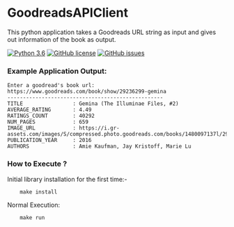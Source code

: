 # GoodreadsAPIClient

This python application takes a Goodreads URL string as input and gives out information of the book as output.

[![Python 3.6](https://img.shields.io/badge/python-3.6-blue.svg)](https://www.python.org/downloads/release/python-360/)
[![GitHub license](https://img.shields.io/github/license/AnupamKP/goodreadsapiclient)](https://github.com/AnupamKP/goodreadsapiclient/blob/main/LICENSE)
[![GitHub issues](https://img.shields.io/github/issues/AnupamKP/goodreadsapiclient)](https://github.com/AnupamKP/goodreadsapiclient/issues)


### Example Application Output:

```
Enter a goodread's book url: https://www.goodreads.com/book/show/29236299-gemina
--------------------------------------------------
TITLE                : Gemina (The Illuminae Files, #2)
AVERAGE_RATING       : 4.49
RATINGS_COUNT        : 40292
NUM_PAGES            : 659
IMAGE_URL            : https://i.gr-assets.com/images/S/compressed.photo.goodreads.com/books/1480097137l/29236299._SX98_.jpg
PUBLICATION_YEAR     : 2016
AUTHORS              : Amie Kaufman, Jay Kristoff, Marie Lu
```

### How to Execute ?

Initial library installation for the first time:-
```
    make install
```

Normal Execution:
```
    make run
```